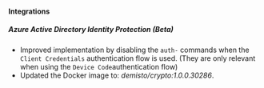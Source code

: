 
#### Integrations
##### Azure Active Directory Identity Protection (Beta)
- Improved implementation by disabling the `auth-` commands when the `Client Credentials` authentication flow is used. (They are only relevant when using the `Device Code`authentication flow) 
- Updated the Docker image to: *demisto/crypto:1.0.0.30286*.
